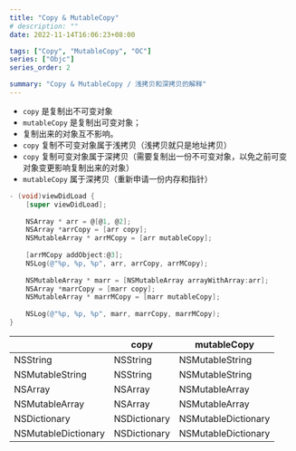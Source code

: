 ```yaml
---
title: "Copy & MutableCopy"
# description: ""
date: 2022-11-14T16:06:23+08:00

tags: ["Copy", "MutableCopy", "OC"]
series: ["Objc"]
series_order: 2

summary: "Copy & MutableCopy / 浅拷贝和深拷贝的解释"
---
```


- `copy` 是复制出不可变对象
- `mutableCopy` 是复制出可变对象；
- 复制出来的对象互不影响。
- `copy` 复制不可变对象属于浅拷贝（浅拷贝就只是地址拷贝）
- `copy` 复制可变对象属于深拷贝（需要复制出一份不可变对象，以免之前可变对象变更影响复制出来的对象）
- `mutableCopy` 属于深拷贝（重新申请一份内存和指针）

```objectivec
- (void)viewDidLoad {
    [super viewDidLoad];
    
    NSArray * arr = @[@1, @2];
    NSArray *arrCopy = [arr copy];
    NSMutableArray * arrMCopy = [arr mutableCopy];
    
    [arrMCopy addObject:@3];
    NSLog(@"%p, %p, %p", arr, arrCopy, arrMCopy);
    
    NSMutableArray * marr = [NSMutableArray arrayWithArray:arr];
    NSArray *marrCopy = [marr copy];
    NSMutableArray * marrMCopy = [marr mutableCopy];
    
    NSLog(@"%p, %p, %p", marr, marrCopy, marrMCopy);
}
```

||copy|mutableCopy|
|-|-|-|
|NSString|NSString|NSMutableString|
|NSMutableString|NSString|NSMutableString|
|NSArray|NSArray|NSMutableArray|
|NSMutableArray|NSArray|NSMutableArray|
|NSDictionary|NSDictionary|NSMutableDictionary|
|NSMutableDictionary|NSDictionary|NSMutableDictionary|